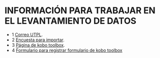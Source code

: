 # INFORMACIÓN PARA TRABAJAR EN EL LEVANTAMIENTO DE DATOS


* 1 [Correo UTPL](https://goo.gl/forms/RU6lXP7J3a8VqmEq2).
* 2 [Encuesta para importar](https://www.dropbox.com/preview/Public/arUUY2JqxTo5Hp7cEX3kGU.xls?role=personal).
* 3 [Página de kobo toolbox](http://www.kobotoolbox.org/).
* 4 [Formulario para registrar formulario de kobo toolbox](https://goo.gl/forms/0GRJMCBCZYkWNIbv1)
